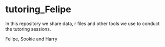 # tutoring_Felipe

In this repository we share data, r files and other tools we use to conduct the tutoring sessions.

Felipe, Sookie and Harry
